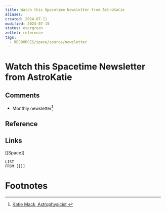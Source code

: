 ```yaml
---
title: Watch this Spacetime Newsletter from AstroKatie
aliases: 
created: 2024-07-11
modified: 2024-07-15
status: evergreen
zettel: reference
tags:
  - RESOURCES/space/source/newsletter
---
```

# Watch this Spacetime Newsletter from AstroKatie
## Comments
- Monthly newsletter[^1]

## Reference
## Links
[[Space]]
```dataview
LIST
FROM [[]]
```
# Footnotes
[^1]: [Katie Mack, Astrophysicist ](https://www.astrokatie.com/)